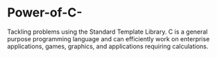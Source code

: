 # Power-of-C-
Tackling problems using the Standard Template Library.
C is a general purpose programming language and can efficiently work on enterprise applications, games, graphics, and applications requiring calculations.
